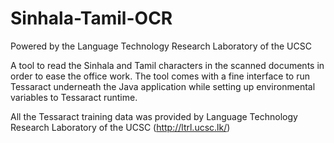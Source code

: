 Sinhala-Tamil-OCR
=================

Powered by the Language Technology Research Laboratory of the UCSC

A tool to read the Sinhala and Tamil characters in the scanned documents in order to ease the office work. The tool comes with a fine interface to run Tessaract underneath the Java application while setting up environmental variables to Tessaract runtime. 

All the Tessaract training data was provided by Language Technology Research Laboratory of the UCSC (http://ltrl.ucsc.lk/)
